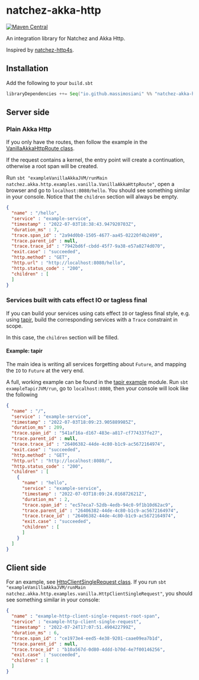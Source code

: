 # natchez-akka-http

[![Maven Central](https://img.shields.io/maven-central/v/io.github.massimosiani/natchez-akka-http_2.13.svg?label=Maven%20Central)](https://search.maven.org/search?q=g:%22io.github.massimosiani%22%20AND%20a:%22natchez-akka-http_2.13%22)

An integration library for Natchez and Akka Http.

Inspired by [natchez-http4s](https://github.com/tpolecat/natchez-http4s).

## Installation

Add the following to your `build.sbt`
```scala
libraryDependencies ++= Seq("io.github.massimosiani" %% "natchez-akka-http" % <version>)
```

## Server side

### Plain Akka Http
If you only have the routes, then follow the example in the
[VanillaAkkaHttpRoute class](https://github.com/massimosiani/natchez-akka-http/tree/main/examples/vanilla-akka).

If the request contains a kernel, the entry point will create a continuation,
otherwise a root span will be created.

Run `sbt "exampleVanillaAkkaJVM/runMain natchez.akka.http.examples.vanilla.VanillaAkkaHttpRoute"`,
open a browser and go to `localhost:8080/hello`.
You should see something similar in your console.
Notice that the `children` section will always be empty.

```json
{
  "name" : "/hello",
  "service" : "example-service",
  "timestamp" : "2022-07-03T18:38:43.947920703Z",
  "duration_ms" : 7,
  "trace.span_id" : "2a94d0b0-1505-4677-aa45-02220f4b2499",
  "trace.parent_id" : null,
  "trace.trace_id" : "7942bd6f-cbdd-45f7-9a38-e57a0274d070",
  "exit.case" : "succeeded",
  "http.method" : "GET",
  "http.url" : "http://localhost:8080/hello",
  "http.status_code" : "200",
  "children" : [
  ]
}
```

### Services built with cats effect IO or tagless final
If you can build your services using cats effect `IO` or tagless final style,
e.g. using [tapir](https://tapir.softwaremill.com/en/latest/),
build the corresponding services with a `Trace` constraint in scope.

In this case, the `children` section will be filled.

#### Example: tapir
The main idea is writing all services forgetting about `Future`, and mapping the `IO` to `Future` at the
very end.

A full, working example can be found in the [tapir example](https://github.com/massimosiani/natchez-akka-http/tree/main/examples/tapir) module. Run `sbt exampleTapirJVM/run`, go to `localhost:8080`, then your console will look like the following

```json
{
  "name" : "/",
  "service" : "example-service",
  "timestamp" : "2022-07-03T18:09:23.905889985Z",
  "duration_ms" : 209,
  "trace.span_id" : "541af16a-d167-483e-a817-cf774337fe27",
  "trace.parent_id" : null,
  "trace.trace_id" : "26406382-44de-4c80-b1c9-ac5672164974",
  "exit.case" : "succeeded",
  "http.method" : "GET",
  "http.url" : "http://localhost:8080/",
  "http.status_code" : "200",
  "children" : [
    {
      "name" : "hello",
      "service" : "example-service",
      "timestamp" : "2022-07-03T18:09:24.016872621Z",
      "duration_ms" : 2,
      "trace.span_id" : "ec57eca7-52db-4edb-94c0-9f1b10d62ac9",
      "trace.parent_id" : "26406382-44de-4c80-b1c9-ac5672164974",
      "trace.trace_id" : "26406382-44de-4c80-b1c9-ac5672164974",
      "exit.case" : "succeeded",
      "children" : [
      ]
    }
  ]
}
```

## Client side

For an example, see [HttpClientSingleRequest class](https://github.com/massimosiani/natchez-akka-http/tree/main/examples/vanilla-akka).
If you run `sbt "exampleVanillaAkkaJVM/runMain natchez.akka.http.examples.vanilla.HttpClientSingleRequest"`,
you should see something similar in your console:

```json
{
  "name" : "example-http-client-single-request-root-span",
  "service" : "example-http-client-single-request",
  "timestamp" : "2022-07-24T17:07:51.490422799Z",
  "duration_ms" : 6,
  "trace.span_id" : "ce1973e4-eed5-4e38-9201-caae09ea7b1d",
  "trace.parent_id" : null,
  "trace.trace_id" : "b10a567d-0d80-4ddd-b70d-4e7f00146256",
  "exit.case" : "succeeded",
  "children" : [
  ]
}
```
